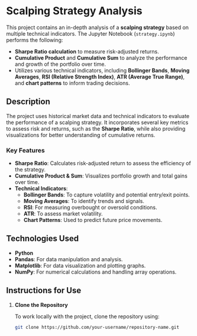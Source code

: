 # Scalping Strategy Analysis

This project contains an in-depth analysis of a **scalping strategy** based on multiple technical indicators. The Jupyter Notebook (`strategy.ipynb`) performs the following:

- **Sharpe Ratio calculation** to measure risk-adjusted returns.
- **Cumulative Product** and **Cumulative Sum** to analyze the performance and growth of the portfolio over time.
- Utilizes various technical indicators, including **Bollinger Bands**, **Moving Averages**, **RSI (Relative Strength Index)**, **ATR (Average True Range)**, and **chart patterns** to inform trading decisions.

## Description

The project uses historical market data and technical indicators to evaluate the performance of a scalping strategy. It incorporates several key metrics to assess risk and returns, such as the **Sharpe Ratio**, while also providing visualizations for better understanding of cumulative returns.

### Key Features
- **Sharpe Ratio**: Calculates risk-adjusted return to assess the efficiency of the strategy.
- **Cumulative Product & Sum**: Visualizes portfolio growth and total gains over time.
- **Technical Indicators**: 
  - **Bollinger Bands**: To capture volatility and potential entry/exit points.
  - **Moving Averages**: To identify trends and signals.
  - **RSI**: For measuring overbought or oversold conditions.
  - **ATR**: To assess market volatility.
  - **Chart Patterns**: Used to predict future price movements.

## Technologies Used

- **Python**
- **Pandas**: For data manipulation and analysis.
- **Matplotlib**: For data visualization and plotting graphs.
- **NumPy**: For numerical calculations and handling array operations.

## Instructions for Use

1. **Clone the Repository**

   To work locally with the project, clone the repository using:

   ```bash
   git clone https://github.com/your-username/repository-name.git
